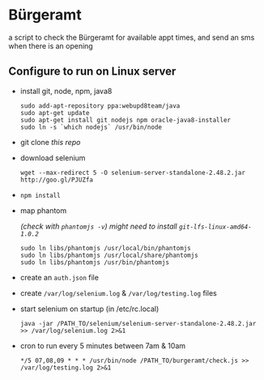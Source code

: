 # Bürgeramt
a script to check the Bürgeramt for available appt times, and send an sms when there is an opening


## Configure to run on Linux server
* install git, node, npm, java8
  ```
  sudo add-apt-repository ppa:webupd8team/java
  sudo apt-get update
  sudo apt-get install git nodejs npm oracle-java8-installer
  sudo ln -s `which nodejs` /usr/bin/node
  ```

* git clone *this repo*

* download selenium

  `wget --max-redirect 5 -O selenium-server-standalone-2.48.2.jar http://goo.gl/PJUZfa`

* `npm install`

* map phantom

  *(check with `phantomjs -v`)*
  *might need to install `git-lfs-linux-amd64-1.0.2`*

  ```
  sudo ln libs/phantomjs /usr/local/bin/phantomjs
  sudo ln libs/phantomjs /usr/local/share/phantomjs
  sudo ln libs/phantomjs /usr/bin/phantomjs
  ```

* create an `auth.json` file

* create `/var/log/selenium.log` & `/var/log/testing.log` files

* start selenium on startup (in /etc/rc.local)

  `java -jar /PATH_TO/selenium/selenium-server-standalone-2.48.2.jar >> /var/log/selenium.log 2>&1`

* cron to run every 5 minutes between 7am & 10am

  `*/5 07,08,09 * * * /usr/bin/node /PATH_TO/burgeramt/check.js >> /var/log/testing.log 2>&1`
